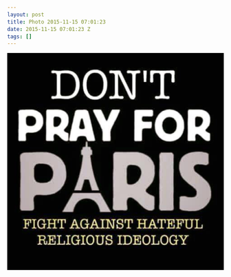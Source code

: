 ```yaml
---
layout: post
title: Photo 2015-11-15 07:01:23
date: 2015-11-15 07:01:23 Z
tags: []
---
```

![](/media/2015/11/133250260239.jpg)
